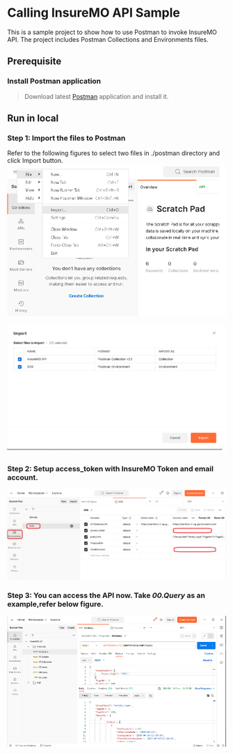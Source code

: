 # Calling InsureMO API Sample

This is a sample project to show how to use Postman to invoke InsureMO API. The project includes Postman Collections and Environments files.

## Prerequisite

### Install Postman application
>Download latest [Postman](https://www.postman.com/downloads/) application and install it.

## Run in local

### Step 1: Import the files to Postman
Refer to the following figures to select two files in ./postman directory and click Import button.
![Select Files](./docs/images/import_1.png)

![Do Import](./docs/images/import_2.png)

### Step 2: Setup access_token with InsureMO Token and email account.
![setup variable](./docs/images/setup_var.png)

### Step 3: You can access the API now. Take ***00.Query*** as an example,refer below figure.
![sample query](./docs/images/query.png)




